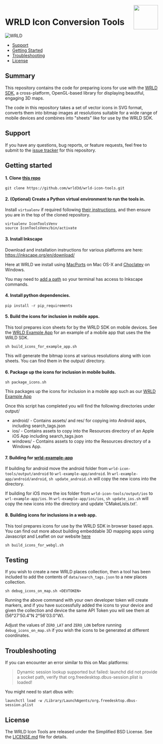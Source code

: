 <a href="http://www.wrld3d.com/">
    <img src="http://cdn2.eegeo.com/wp-content/uploads/2017/04/WRLD_Blue.png" align="right" height="80px" />
</a>

# WRLD Icon Conversion Tools

![WRLD](http://cdn2.eegeo.com/wp-content/uploads/2017/04/screenselection01.png)

* [Support](#support)
* [Getting Started](#getting-started)
* [Troubleshooting](#troubleshooting)
* [License](#license)

## Summary

This repository contains the code for preparing icons for use with the [WRLD SDK](http://www.wrld3d.com/), a cross-platform, OpenGL-based library for displaying beautiful, engaging 3D maps.

The code in this repository takes a set of vector icons in SVG format, converts them into bitmap images at resolutions suitable for a wide range of mobile devices and combines into "sheets" like for use by the WRLD SDK.

## Support

If you have any questions, bug reports, or feature requests, feel free to submit to the [issue tracker](https://github.com/wrld3d/wrld-icon-tools/issues) for this repository.

## Getting started

#### 1. Clone [this repo](https://github.com/wrld3d/wrld-icon-tools)

```
git clone https://github.com/wrld3d/wrld-icon-tools.git
```

#### 2. (Optional) Create a Python virtual environment to run the tools in.

Install `virtualenv` if required following [their instructions](https://virtualenv.pypa.io/en/stable/installation/), and then ensure you are in the top of the cloned repository.

```
virtualenv IconToolsVenv
source IconToolsVenv/bin/activate
```
#### 3. Install Inkscape

Download and installation instructions for various platforms are here: https://inkscape.org/en/download/

Here at WRLD we install using [MacPorts](https://www.macports.org/) on Mac OS-X and [Choclatey](https://chocolatey.org/) on Windows.

You may need to [add a path](https://mijingo.com/blog/adding-to-your-system-path) so your terminal has access to Inkscape commands.

#### 4. Install python dependencies.

```
pip install -r pip_requirements
```

#### 5. Build the icons for inclusion in mobile apps.

This tool prepares icon sheets for by the WRLD SDK on mobile devices. See the [WRLD Example App](https://github.com/wrld3d/wrld-example-app) for an example of a mobile app that uses the the WRLD SDK.

```
sh build_icons_for_example_app.sh
```

This will generate the bitmap icons at various resolutions along with icon sheets. You can find them in the output/ directory.

#### 6. Package up the icons for inclusion in mobile builds.

```
sh package_icons.sh
```

This packages up the icons for inclusion in a mobile app such as our [WRLD Example App](https://github.com/wrld3d/wrld-example-app)

Once this script has completed you will find the following directories under output/
* android/ - Contains assets/ and res/ for copying into Android apps, including search_tags.json
* ios/ - Contains assets to copy into the Resources directory of an Apple iOS App including search_tags.json
* windows/ - Contains assets to copy into the Resources directory of a Windows App.

#### 7. Building for [wrld-example-app](https://github.com/wrld3d/wrld-example-app)

If building for android move the android folder from `wrld-icon-tools/output/android` to `wrl-example-app/android`. In `wrl-example-app/android/android`, `sh update_android.sh` will copy the new icons into the directory.

If building for iOS move the ios folder from `wrld-icon-tools/output/ios` to `wrl-example-app/ios`. In `wrl-example-app/ios/ios`, `sh update_ios.sh` will copy the new icons into the directory and update 'CMakeLists.txt'.

#### 8. Building icons for inclusions in a web app.

This tool prepares icons for use by the WRLD SDK in browser based apps. You can find out more about building embeddable 3D mapping apps using Javascript and Leaflet on our website [here](https://docs.wrld3d.com/wrld.js/latest/docs/api/)

```
sh build_icons_for_webgl.sh
```

## Testing

If you wish to create a new WRLD places collection, then a tool has been included to add the contents of `data/search_tags.json` to a new places collection.

```
sh debug_icons_on_map.sh <DEVTOKEN>
```

Running the above command with your own developer token will create markers, and if you have successfully added the icons to your device and given the collection and device the same API Token you will see them at (56°27'50.4"N 2°56'03.0"W).

Adjust the values of `ZERO_LAT` and `ZERO_LON` before running `debug_icons_on_map.sh` if you wish the icons to be generated at different coordinates.

## Troubleshooting

If you can encounter an error similar to this on Mac platforms:

>Dynamic session lookup supported but failed: launchd did not provide a socket path, verify that org.freedesktop.dbus-session.plist is loaded!

You might need to start dbus with:

```
launchctl load -w /Library/LaunchAgents/org.freedesktop.dbus-session.plist
```

## License

The WRLD Icon Tools are  released under the Simplified BSD License. See the [LICENSE.md](https://github.com/wrld3d/wrld-icon-tools/blob/master/LICENSE) file for details.
